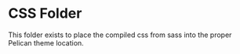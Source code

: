 CSS Folder
==========

This folder exists to place the compiled css from sass into the proper Pelican theme location.
